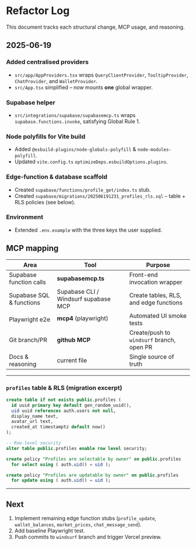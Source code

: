 # Refactor Log

This document tracks each structural change, MCP usage, and reasoning.

## 2025-06-19

### Added centralised providers
* `src/app/AppProviders.tsx` wraps `QueryClientProvider`, `TooltipProvider`, `ChatProvider`, and `WalletProvider`.
* `src/App.tsx` simplified – now mounts **one** global wrapper.

### Supabase helper
* `src/integrations/supabase/supabasemcp.ts` wraps `supabase.functions.invoke`, satisfying Global Rule 1.

### Node polyfills for Vite build
* Added `@esbuild-plugins/node-globals-polyfill` & `node-modules-polyfill`.
* Updated `vite.config.ts` `optimizeDeps.esbuildOptions.plugins`.

### Edge-function & database scaffold
* Created `supabase/functions/profile_get/index.ts` stub.
* Created `supabase/migrations/202506191231_profiles_rls.sql` – table + RLS policies (see below).

### Environment
* Extended `.env.example` with the three keys the user supplied.

## MCP mapping
| Area | Tool | Purpose |
|------|------|---------|
| Supabase function calls | **supabasemcp.ts** | Front-end invocation wrapper |
| Supabase SQL & functions | Supabase CLI / Windsurf supabase MCP | Create tables, RLS, and edge functions |
| Playwright e2e | **mcp4** (playwright) | Automated UI smoke tests |
| Git branch/PR | **github MCP** | Create/push to `windsurf` branch, open PR |
| Docs & reasoning | current file | Single source of truth |

---
### `profiles` table & RLS (migration excerpt)
```sql
create table if not exists public.profiles (
  id uuid primary key default gen_random_uuid(),
  uid uuid references auth.users not null,
  display_name text,
  avatar_url text,
  created_at timestamptz default now()
);

-- Row-level security
alter table public.profiles enable row level security;

create policy "Profiles are selectable by owner" on public.profiles
  for select using ( auth.uid() = uid );

create policy "Profiles are updatable by owner" on public.profiles
  for update using ( auth.uid() = uid );
```

---
## Next
1. Implement remaining edge function stubs (`profile_update`, `wallet_balances`, `market_prices`, `chat_message_send`).
2. Add baseline Playwright test.
3. Push commits to `windsurf` branch and trigger Vercel preview.
